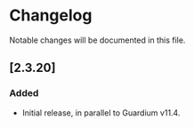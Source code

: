 
# Changelog
Notable changes will be documented in this file.

 

## [2.3.20]

### Added
- Initial release, in parallel to Guardium v11.4.

